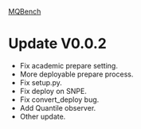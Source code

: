 [MQBench](http://mqbench.tech/assets/docs/html/)
 
# Update V0.0.2

- Fix academic prepare setting.
- More deployable prepare process.
- Fix setup.py.
- Fix deploy on SNPE.
- Fix convert_deploy bug.
- Add Quantile observer.
- Other update.
